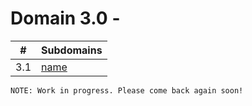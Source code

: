 # Domain 3.0 - 

| # | Subdomains   | 
|---|---|
|3.1 | [name](https://github.com/erich-tech/Security_Plus/tree/main/Domain_3#readme) |



```
NOTE: Work in progress. Please come back again soon! 
```


